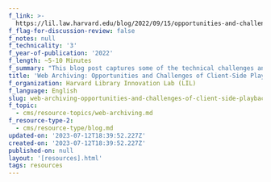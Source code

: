```yaml
---
f_link: >-
  https://lil.law.harvard.edu/blog/2022/09/15/opportunities-and-challenges-of-client-side-playback/
f_flag-for-discussion-review: false
f_notes: null
f_technicality: '3'
f_year-of-publication: '2022'
f_length: ~5-10 Minutes
f_summary: "This blog post captures some of the technical challenges and opportunities related to web archiving and client-side playback. The author reflects on\_their experience deploying replayweb.page on perma.cc and provides general security, performance and practical recommendations on how to embed web archives on a website using client-side playback."
title: 'Web Archiving: Opportunities and Challenges of Client-Side Playback'
f_organization: Harvard Library Innovation Lab (LIL)
f_language: English
slug: web-archiving-opportunities-and-challenges-of-client-side-playback
f_topic:
  - cms/resource-topics/web-archiving.md
f_resource-type-2:
  - cms/resource-type/blog.md
updated-on: '2023-07-12T18:39:52.227Z'
created-on: '2023-07-12T18:39:52.227Z'
published-on: null
layout: '[resources].html'
tags: resources
---
```



